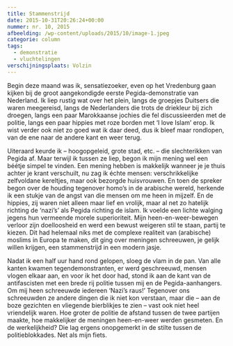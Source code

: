 ```yaml
---
title: Stammenstrijd
date: 2015-10-31T20:26:24+00:00
nummer: nr. 10, 2015
afbeelding: /wp-content/uploads/2015/10/image-1.jpeg
categorie: column
tags:
  - demonstratie
  - vluchtelingen
verschijningsplaats: Volzin
---
```

Begin deze maand was ik, sensatiezoeker, even op het Vredenburg gaan kijken bij de groot aangekondigde eerste Pegida-demonstratie van Nederland. Ik liep rustig wat over het plein, langs de groepjes Duitsers die waren meegereisd, langs de Nederlanders die trots de driekleur bij zich droegen, langs een paar Marokkaanse jochies die fel discussieerden met de politie, langs een paar hippies met roze borden met ‘I love Islam’ erop. Ik wist verder ook niet zo goed wat ik daar deed, dus ik bleef maar rondlopen, van de ene naar de andere kant en weer terug.

Uiteraard keurde ik – hoogopgeleid, grote stad, etc. – die slechterikken van Pegida af. Maar terwijl ik tussen ze liep, begon ik mijn mening wel een béétje simpel te vinden. Een mening hebben is makkelijk wanneer je je thuis achter je krant verschuilt, nu zag ik échte mensen: verschrikkelijke zelfvoldane kereltjes, maar ook bezorgde huisvrouwen. En toen de spreker begon over de houding tegenover homo’s in de arabische wereld, herkende ik een stukje van de angst van die mensen om me heen in mijzelf. En de hippies, zij waren niet alleen maar lief en vrolijk, maar al net zo hatelijk richting de ‘nazi’s’ als Pegida richting de islam. Ik voelde een lichte walging jegens hun vermeende morele superioriteit. Mijn heen-en-weer-bewegen verloor zijn doelloosheid en werd een bewust weigeren stil te staan, partij te kiezen. Dit had helemaal niks met de complexe realiteit van (arabische) moslims in Europa te maken, dit ging over meningen schreeuwen, je gelijk willen krijgen, een stammenstrijd in een modern jasje.

Nadat ik een half uur hand rond gelopen, sloeg de vlam in de pan. Van alle kanten kwamen tegendemonstranten, er werd geschreeuwd, mensen vlogen elkaar aan, en voor ik het door had, stond ik aan de kant van de antifascisten met een brede rij politie tussen mij en de Pegida-aanhangers. Om mij heen schreeuwde iedereen ‘Nazi’s raus!’ Tegenover ons schreeuwden ze andere dingen die ik niet kon verstaan, maar die – aan de boze gezichten en vliegende bierblikjes te zien – vast ook niet heel vriendelijk waren. Hoe groter de politie de afstand tussen de twee partijen maakte, hoe makkelijker de meningen heen-en-weer werden gesmeten. En de werkelijkheid? Die lag ergens onopgemerkt in de stilte tussen de politieblokkades. Net als mijn fiets.